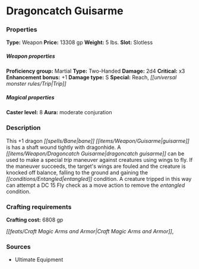 ﻿---
Title: "Dragoncatch Guisarme"
Type: "Weapon"
Price: "13308 gp"
Weight: "5 lbs."
Slot: "Slotless"
Proficiency group: "Martial"
Weapon properties Type: "Two-Handed"
Damage: "2d4"
Critical: "x3"
Enhancement bonus: "+1"
Damage type: "S"
Special: "Reach, Trip"
Caster level: "8"
Aura: "moderate conjuration"
Description: |
  "This _+1 dragon bane guisarme_ is has a shaft wound tightly with dragonhide. A _dragoncatch guisarme_ can be used to make a special trip maneuver against creatures using wings to fly. If the maneuver succeeds, the target's wings are fouled and the creature is knocked off balance, falling to the ground and gaining the entangled condition. A creature tripped in this way can attempt a DC 15 Fly check as a move action to remove the entangled condition."
Crafting cost: "6808 gp"
Sources: "['Ultimate Equipment']"
---

# Dragoncatch Guisarme

### Properties

**Type:** Weapon **Price:** 13308 gp **Weight:** 5 lbs. **Slot:** Slotless

##### Weapon properties

**Proficiency group:** Martial **Type:** Two-Handed **Damage:** 2d4 **Critical:** x3 **Enhancement bonus:** +1 **Damage type:** S **Special:** Reach, _[[universal monster rules/Trip|Trip]]_

##### Magical properties

**Caster level:** 8 **Aura:** moderate conjuration

### Description

This +1 dragon _[[spells/Bane|bane]]_ _[[items/Weapon/Guisarme|guisarme]]_ is has a shaft wound tightly with dragonhide. A _[[items/Weapon/Dragoncatch Guisarme|dragoncatch guisarme]]_ can be used to make a special _trip_ maneuver against creatures using wings to fly. If the maneuver succeeds, the target's wings are fouled and the creature is knocked off balance, falling to the ground and gaining the _[[conditions/Entangled|entangled]]_ condition. A creature tripped in this way can attempt a DC 15 Fly check as a move action to remove the _entangled_ condition.

### Crafting requirements

**Crafting cost:** 6808 gp

_[[feats/Craft Magic Arms and Armor|Craft Magic Arms and Armor]]_,

### Sources

* Ultimate Equipment